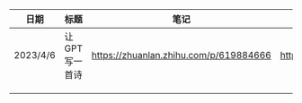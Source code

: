 | 日期     | 标题          | 笔记                                   | 源码                               |
| -------- | ------------- | -------------------------------------- | ---------------------------------- |
| 2023/4/6 | 让GPT写一首诗 | https://zhuanlan.zhihu.com/p/619884666 | https://note.youdao.com/s/ZBi3UYKs |
|          |               |                                        |                                    |
|          |               |                                        |                                    |
|          |               |                                        |                                    |